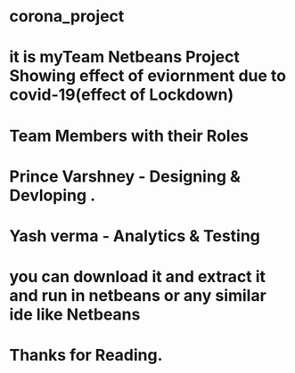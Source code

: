 # corona_project
# it is myTeam Netbeans Project Showing effect of eviornment due to covid-19(effect of Lockdown)
# Team Members with their Roles
# Prince Varshney - Designing & Devloping .
# Yash verma - Analytics & Testing
# you can download it and extract it and run in netbeans or any similar ide like Netbeans 

# Thanks for Reading.
